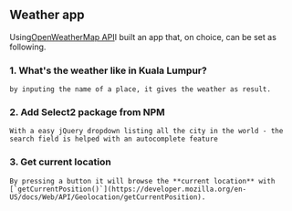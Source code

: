 ## Weather app
Using[OpenWeatherMap API](https://openweathermap.org/)I built an app that, on choice, can be set as following.

### 1. What's the weather like in Kuala Lumpur?
    by inputing the name of a place, it gives the weather as result.
    
### 2. Add Select2 package from NPM
    With a easy jQuery dropdown listing all the city in the world - the search field is helped with an autocomplete feature

### 3. Get current location
    By pressing a button it will browse the **current location** with [`getCurrentPosition()`](https://developer.mozilla.org/en-US/docs/Web/API/Geolocation/getCurrentPosition).


